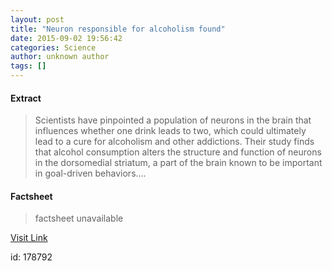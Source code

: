 ```yaml
---
layout: post
title: "Neuron responsible for alcoholism found"
date: 2015-09-02 19:56:42
categories: Science
author: unknown author
tags: []
---
```



#### Extract
>Scientists have pinpointed a population of neurons in the brain that influences whether one drink leads to two, which could ultimately lead to a cure for alcoholism and other addictions. Their study finds that alcohol consumption alters the structure and function of neurons in the dorsomedial striatum, a part of the brain known to be important in goal-driven behaviors....

#### Factsheet
>factsheet unavailable

[Visit Link](http://www.sciencedaily.com/releases/2015/09/150902155642.htm)

id:  178792


